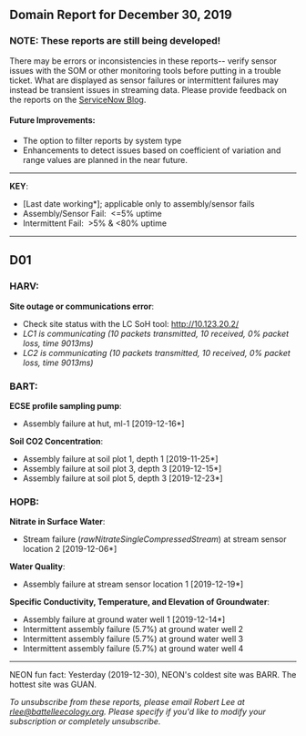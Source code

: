 ## Domain Report for December 30, 2019


### NOTE: These reports are still being developed!
There may be errors or inconsistencies in these reports-- verify sensor issues with the SOM or other monitoring tools before putting in a trouble ticket. What are displayed as sensor failures or intermittent failures may instead be transient issues in streaming data.
Please provide feedback on the reports on the [ServiceNow Blog](https://neon.service-now.com/community?id=community_blog&sys_id=9b4fbe8adbed734017ecf9041d9619be).

#### Future Improvements: 
 - The option to filter reports by system type 
 - Enhancements to detect issues based on coefficient of variation and range values are planned in the near future.

***

**KEY**:

 - [Last date working*]; applicable only to assembly/sensor fails
 - Assembly/Sensor Fail:&nbsp;&nbsp;<=5% uptime
 - Intermittent Fail:&nbsp;&nbsp;>5% & <80% uptime

***
## D01

### HARV:

**Site outage or communications error**:
 - Check site status with the LC SoH tool: http://10.123.20.2/
 - _LC1 is communicating (10 packets transmitted, 10 received, 0% packet loss, time 9013ms)_
 - _LC2 is communicating (10 packets transmitted, 10 received, 0% packet loss, time 9013ms)_

### BART:

**ECSE profile sampling pump**:
 - Assembly failure at hut, ml-1 [2019-12-16*]

**Soil CO2 Concentration**:
 - Assembly failure at soil plot 1, depth 1 [2019-11-25*]
 - Assembly failure at soil plot 3, depth 3 [2019-12-15*]
 - Assembly failure at soil plot 5, depth 3 [2019-12-23*]

### HOPB:

**Nitrate in Surface Water**:
 - Stream failure (_rawNitrateSingleCompressedStream_) at stream sensor location 2 [2019-12-06*]

**Water Quality**:
 - Assembly failure at stream sensor location 1 [2019-12-19*]

**Specific Conductivity, Temperature, and Elevation of Groundwater**:
 - Assembly failure at ground water well 1 [2019-12-14*]
 - Intermittent assembly failure (5.7%) at ground water well 2
 - Intermittent assembly failure (5.7%) at ground water well 3
 - Intermittent assembly failure (5.7%) at ground water well 4

***
NEON fun fact: Yesterday (2019-12-30), NEON's coldest site was BARR. The hottest site was GUAN.

_To unsubscribe from these reports, please email Robert Lee at rlee@battelleecology.org. Please specify if you'd like to modify your subscription or completely unsubscribe._

